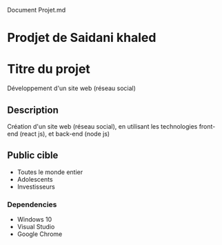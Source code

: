 Document Projet.md

# Prodjet de Saidani khaled

# Titre du projet

Développement d'un site web (réseau social)

## Description

Création d'un site web (réseau social), en utilisant les technologies front-end (react js), et back-end (node js)

## Public cible 
* Toutes le monde entier 
* Adolescents 
* Investisseurs

### Dependencies

*  Windows 10
*  Visual Studio
*  Google Chrome



